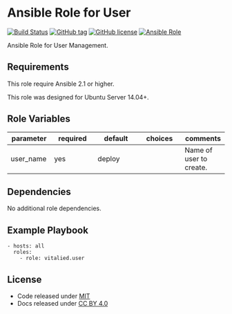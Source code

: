 Ansible Role for User
====================

[![Build Status](https://travis-ci.org/vitalied/ansible-role-user.svg?branch=master)](https://travis-ci.org/vitalied/ansible-role-user)
[![GitHub tag](https://img.shields.io/github/tag/vitalied/ansible-role-user.svg)](https://github.com/vitalied/ansible-role-user)
[![GitHub license](https://img.shields.io/github/license/vitalied/ansible-role-user.svg)](https://github.com/vitalied/ansible-role-user/blob/master/LICENSE)
[![Ansible Role](https://img.shields.io/ansible/role/8749.svg)](https://galaxy.ansible.com/vitalied/user)

Ansible Role for User Management.

Requirements
------------

This role require Ansible 2.1 or higher.

This role was designed for Ubuntu Server 14.04+.

Role Variables
--------------

<table>
<colgroup>
<col width="20%" />
<col width="20%" />
<col width="20%" />
<col width="20%" />
<col width="20%" />
</colgroup>
<thead>
<tr class="header">
<th>parameter</th>
<th>required</th>
<th>default</th>
<th>choices</th>
<th>comments</th>
</tr>
</thead>
<tbody>
<tr class="odd">
<td>user_name</td>
<td>yes</td>
<td>deploy</td>
<td></td>
<td>Name of user to create.</td>
</tr>
</tbody>
</table>

Dependencies
------------

No additional role dependencies.

Example Playbook
----------------

    - hosts: all
      roles:
        - role: vitalied.user

License
-------

-   Code released under [MIT](https://github.com/vitalied/ansible-role-user/blob/master/LICENSE)
-   Docs released under [CC BY 4.0](http://creativecommons.org/licenses/by/4.0/)
